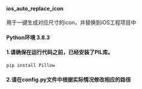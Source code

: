 #### ios_auto_replace_icon
用于一键生成对应尺寸的icon，并替换到iOS工程项目中

#### Python环境 3.8.3

#### 1.请确保在运行代码之前，已经安装了PIL库。
```
pip install Pillow
```

#### 2.请在config.py文件中根据实际情况修改相应的路径

